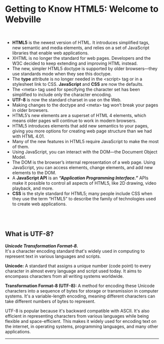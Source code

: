 # Getting to Know HTML5: Welcome to Webville

<br>

- **HTML5** is the newest version of HTML. It introduces simplified tags, new semantic and media elements, and relies on a set of JavaScript libraries that enable web applications.
- XHTML is no longer the standard for web pages. Developers and the W3C decided to keep extending and improving HTML instead.
- The new, simpler HTML5 doctype is supported by older browsers—they use standards mode when they see this doctype.
- The **type** attribute is no longer needed in the &lt;script&gt; tag or in a stylesheet link to CSS. **JavaScript** and **CSS** are now the defaults.
- The &lt;meta&gt; tag used for specifying the character set has been simplified to include only the character encoding.
- **UTF-8** is now the standard charset in use on the Web.
- Making changes to the doctype and &lt;meta&gt; tag won’t break your pages in older browsers.
- HTML5’s new elements are a superset of HTML 4 elements, which means older pages will continue to work in modern browsers.
- HTML5 introduces elements that add new semantics to your pages, giving you more options for creating web page structure than we had with HTML 4.01. 
- Many of the new features in HTML5 require JavaScript to make the most of them.
- Using JavaScript, you can interact with the DOM—the Document Object Model.
- The DOM is the browser’s internal representation of a web page. Using JavaScript, you can access elements, change elements, and add new elements to the DOM.
- A **JavaScript API** is an ***“Application Programming Interface.”*** APIs make it possible to control all aspects of HTML5, like 2D drawing, video playback, and more.
- **CSS** is the style standard for HTML5; many people include CSS when they use the term “HTML5” to describe the family of technologies used to create web applications.


<br>
<br>

## What is UTF-8?
***Unicode Transformation Format-8.***<br>
It's a character encoding standard that's widely used in computing to represent text in various languages and scripts.

**Unicode:** A standard that assigns a unique number (code point) to every character in almost every language and script used today. It aims to encompass characters from all writing systems worldwide.

**Transformation Format-8 (UTF-8):** A method for encoding these Unicode characters into a sequence of bytes for storage or transmission in computer systems. It's a variable-length encoding, meaning different characters can take different numbers of bytes to represent.

UTF-8 is popular because it's backward compatible with ASCII. It's also efficient in representing characters from various languages while being flexible and space-efficient. This makes it widely used for encoding text on the internet, in operating systems, programming languages, and many other applications.
<hr>

